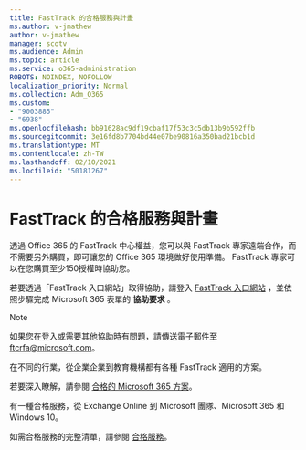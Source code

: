 ```yaml
---
title: FastTrack 的合格服務與計畫
ms.author: v-jmathew
author: v-jmathew
manager: scotv
ms.audience: Admin
ms.topic: article
ms.service: o365-administration
ROBOTS: NOINDEX, NOFOLLOW
localization_priority: Normal
ms.collection: Adm_O365
ms.custom:
- "9003885"
- "6938"
ms.openlocfilehash: bb91628ac9df19cbaf17f53c3c5db13b9b592ffb
ms.sourcegitcommit: 3e16fd8b7704bd44e07be90816a350bad21bcb1d
ms.translationtype: MT
ms.contentlocale: zh-TW
ms.lasthandoff: 02/10/2021
ms.locfileid: "50181267"
---
```

# <a name="eligible-services-and-plans-for-fasttrack"></a>FastTrack 的合格服務與計畫

透過 Office 365 的 FastTrack 中心權益，您可以與 FastTrack 專家遠端合作，而不需要另外購買，即可讓您的 Office 365 環境做好使用準備。 FastTrack 專家可以在您購買至少150授權時協助您。

若要透過「FastTrack 入口網站」取得協助，請登入 [FastTrack 入口網站](https://go.microsoft.com/fwlink/?linkid=2125443) ，並依照步驟完成 Microsoft 365 表單的 **協助要求** 。

> [!NOTE]
> 如果您在登入或需要其他協助時有問題，請傳送電子郵件至 [ftcrfa@microsoft.com](mailto:ftcrfa@microsoft.com)。

在不同的行業，從企業企業到教育機構都有各種 FastTrack 適用的方案。

若要深入瞭解，請參閱 [合格的 Microsoft 365 方案](https://go.microsoft.com/fwlink/?linkid=2125459)。

有一種合格服務，從 Exchange Online 到 Microsoft 團隊、Microsoft 365 和 Windows 10。

如需合格服務的完整清單，請參閱 [合格服務](https://go.microsoft.com/fwlink/?linkid=2125636)。
